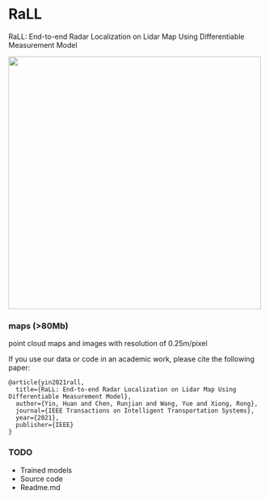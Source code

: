 # RaLL
RaLL: End-to-end Radar Localization on Lidar Map Using Differentiable Measurement Model

<img src="https://github.com/ZJUYH/RaLL/blob/master/img/robotcar.gif" width=500>


### maps (>80Mb)
point cloud maps and images with resolution of 0.25m/pixel

If you use our data or code in an academic work, please cite the following paper:

	@article{yin2021rall,
	  title={RaLL: End-to-end Radar Localization on Lidar Map Using Differentiable Measurement Model},
	  author={Yin, Huan and Chen, Runjian and Wang, Yue and Xiong, Rong},
	  journal={IEEE Transactions on Intelligent Transportation Systems},
	  year={2021},
	  publisher={IEEE}
	}

### TODO
- Trained models
- Source code
- Readme.md
